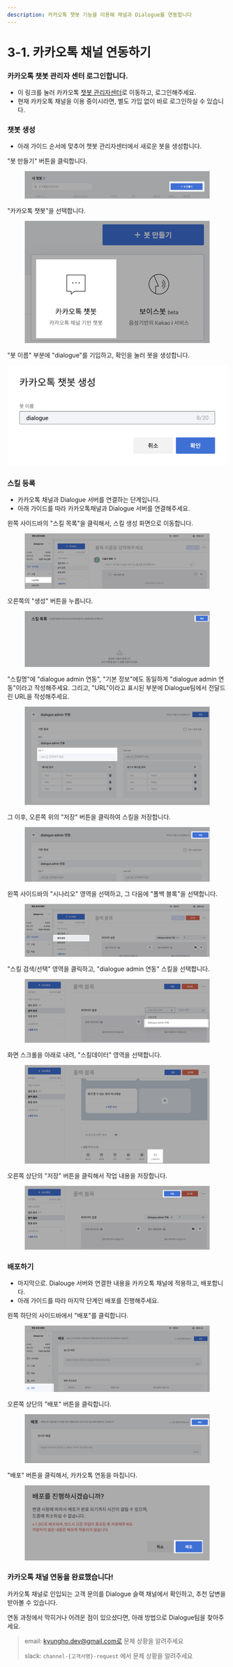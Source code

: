 ```yaml
---
description: 카카오톡 챗봇 기능을 이용해 채널과 Dialogue를 연동합니다
---
```


# 3-1. 카카오톡 채널 연동하기

### 카카오톡 챗봇 관리자 센터 로그인합니다.

* 이 링크를 눌러 카카오톡 [챗봇 관리자센터](https://chatbot.kakao.com/)로 이동하고, 로그인해주세요.
* 현재 카카오톡 채널을 이용 중이시라면, 별도 가입 없이 바로 로그인하실 수 있습니다.

### 챗봇 생성

* 아래 가이드 순서에 맞추어 챗봇 관리자센터에서 새로운 봇을 생성합니다.

"봇 만들기" 버튼을 클릭합니다.

<figure><img src="../../.gitbook/assets/kakao-1-create-bot-1.png" alt=""><figcaption></figcaption></figure>

"카카오톡 챗봇"을 선택합니다.

<figure><img src="../../.gitbook/assets/kakao-1-create-bot-2 (2).png" alt=""><figcaption></figcaption></figure>

"봇 이름" 부분에 "dialogue"를 기입하고, 확인을 눌러 봇을 생성합니다.

![](../../.gitbook/assets/kakao-1-create-bot-3.png)



### 스킬 등록

* 카카오톡 채널과 Dialogue 서버를 연결하는 단계입니다.&#x20;
* 아래 가이드를 따라 카카오톡채널과 Dialogue 서버를 연결해주세요.

왼쪽 사이드바의 "스킬 목록"을 클릭해서, 스킬 생성 화면으로 이동합니다.

<figure><img src="../../.gitbook/assets/kakao-2-skill-0 (1).png" alt=""><figcaption></figcaption></figure>

오른쪽의 "생성" 버튼을 누릅니다.

<figure><img src="../../.gitbook/assets/kakao-2-skill-1 (1).png" alt=""><figcaption></figcaption></figure>

"스킬명"에 "dialogue admin 연동", "기본 정보"에도 동일하게 "dialogue admin 연동"이라고 작성해주세요. 그리고, "URL"이라고 표시된 부분에 Dialogue팀에서 전달드린 URL을 작성해주세요.

<figure><img src="../../.gitbook/assets/kakao-2-skill-2.png" alt=""><figcaption></figcaption></figure>

그 이후, 오른쪽 위의 "저장" 버튼을 클릭하여 스킬을 저장합니다.

<figure><img src="../../.gitbook/assets/kakao-2-skill-3 (2).png" alt=""><figcaption></figcaption></figure>

왼쪽 사이드바의 "시나리오" 영역을 선택하고, 그 다음에 "폴백 블록"을 선택합니다.

<figure><img src="../../.gitbook/assets/kakao-3-block-0 (2).png" alt=""><figcaption></figcaption></figure>

"스킬 검색/선택" 영역을 클릭하고, "dialogue admin 연동" 스킬을 선택합니다.

<figure><img src="../../.gitbook/assets/kakao-3-block-1.png" alt=""><figcaption></figcaption></figure>

화면 스크롤을 아래로 내려, "스킬데이터" 영역을 선택합니다.

<figure><img src="../../.gitbook/assets/kakao-3-block-2.png" alt=""><figcaption></figcaption></figure>

오른쪽 상단의 "저장" 버튼을 클릭해서 작업 내용을 저장합니다.

<figure><img src="../../.gitbook/assets/kakao-3-block-3.png" alt=""><figcaption></figcaption></figure>

### 배포하기

* 마지막으로. Dialouge 서버와 연결한 내용을 카카오톡 채널에 적용하고, 배포합니다.
* 아래 가이드를 따라 마지막 단계인 배포를 진행해주세요.

왼쪽 하단의 사이드바에서 "배포"를 클릭합니다.

<figure><img src="../../.gitbook/assets/kakao-deploy-0 (1).png" alt=""><figcaption></figcaption></figure>

오른쪽 상단의 "배포" 버튼을 클릭합니다.

<figure><img src="../../.gitbook/assets/kakao-deploy-1.png" alt=""><figcaption></figcaption></figure>

"배포" 버튼을 클릭해서, 카카오톡 연동을 마칩니다.

<figure><img src="../../.gitbook/assets/kakao-deploy-2.png" alt=""><figcaption></figcaption></figure>

### 카카오톡 채널 연동을 완료했습니다!

카카오톡 채널로 인입되는 고객 문의를 Dialogue 슬랙 채널에서 확인하고, 추천 답변을 받아볼 수 있습니다.&#x20;

연동 과정에서 막히거나 어려운 점이 있으셨다면, 아래 방법으로 Dialogue팀을 찾아주세요.

> email: kyungho.dev@gmail.com로 문제 상황을 알려주세요
>
> slack: `channel-{고객사명}-request` 에서 문제 상황을 알려주세요







